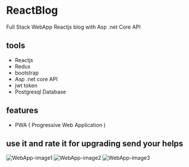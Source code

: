 # ReactBlog
Full Stack WebApp
Reactjs blog with Asp .net Core API

## tools

- Reactjs
- Redux
- bootstrap
- Asp .net core API
- jwt token
- Postgresql Database

## features
- PWA ( Progressive Web Application )

**use it and rate it**
**for upgrading send your helps**
---

![WebApp-image1](./einstein/public/images/screenshots/ss1.jpg)
![WebApp-image2](./einstein/public/images/screenshots/ss1.jpg)
![WebApp-image3](./einstein/public/images/screenshots/ss1.jpg)